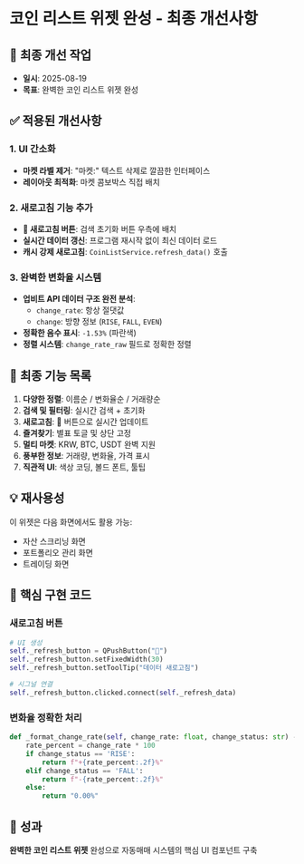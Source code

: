# 코인 리스트 위젯 완성 - 최종 개선사항

## 🎯 최종 개선 작업
- **일시**: 2025-08-19
- **목표**: 완벽한 코인 리스트 위젯 완성

## ✅ 적용된 개선사항

### 1. UI 간소화
- **마켓 라벨 제거**: "마켓:" 텍스트 삭제로 깔끔한 인터페이스
- **레이아웃 최적화**: 마켓 콤보박스 직접 배치

### 2. 새로고침 기능 추가
- **🔄 새로고침 버튼**: 검색 초기화 버튼 우측에 배치
- **실시간 데이터 갱신**: 프로그램 재시작 없이 최신 데이터 로드
- **캐시 강제 새로고침**: `CoinListService.refresh_data()` 호출

### 3. 완벽한 변화율 시스템
- **업비트 API 데이터 구조 완전 분석**:
  - `change_rate`: 항상 절댓값
  - `change`: 방향 정보 (`RISE`, `FALL`, `EVEN`)
- **정확한 음수 표시**: `-1.53%` (파란색)
- **정렬 시스템**: `change_rate_raw` 필드로 정확한 정렬

## 🚀 최종 기능 목록

1. **다양한 정렬**: 이름순 / 변화율순 / 거래량순
2. **검색 및 필터링**: 실시간 검색 + 초기화
3. **새로고침**: 🔄 버튼으로 실시간 업데이트
4. **즐겨찾기**: 별표 토글 및 상단 고정
5. **멀티 마켓**: KRW, BTC, USDT 완벽 지원
6. **풍부한 정보**: 거래량, 변화율, 가격 표시
7. **직관적 UI**: 색상 코딩, 볼드 폰트, 툴팁

## 💡 재사용성
이 위젯은 다음 화면에서도 활용 가능:
- 자산 스크리닝 화면
- 포트폴리오 관리 화면
- 트레이딩 화면

## 🔧 핵심 구현 코드

### 새로고침 버튼
```python
# UI 생성
self._refresh_button = QPushButton("🔄")
self._refresh_button.setFixedWidth(30)
self._refresh_button.setToolTip("데이터 새로고침")

# 시그널 연결
self._refresh_button.clicked.connect(self._refresh_data)
```

### 변화율 정확한 처리
```python
def _format_change_rate(self, change_rate: float, change_status: str) -> str:
    rate_percent = change_rate * 100
    if change_status == 'RISE':
        return f"+{rate_percent:.2f}%"
    elif change_status == 'FALL':
        return f"-{rate_percent:.2f}%"
    else:
        return "0.00%"
```

## 🎉 성과
**완벽한 코인 리스트 위젯** 완성으로 자동매매 시스템의 핵심 UI 컴포넌트 구축
